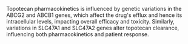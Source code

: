 Topotecan pharmacokinetics is influenced by genetic variations in the ABCG2 and ABCB1 genes, which affect the drug's efflux and hence its intracellular levels, impacting overall efficacy and toxicity. Similarly, variations in SLC47A1 and SLC47A2 genes alter topotecan clearance, influencing both pharmacokinetics and patient response.